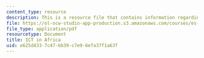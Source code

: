 ```yaml
---
content_type: resource
description: This is a resource file that contains information regarding ICT in africa.
file: https://ol-ocw-studio-app-production.s3.amazonaws.com/courses/es-259-information-and-communication-technology-in-africa-spring-2006/e625d4337c47bb39c7e96efa37f1a63f_MITES_259S06_gul_3.pdf
file_type: application/pdf
resourcetype: Document
title: ICT in Africa
uid: e625d433-7c47-bb39-c7e9-6efa37f1a63f
---
```

